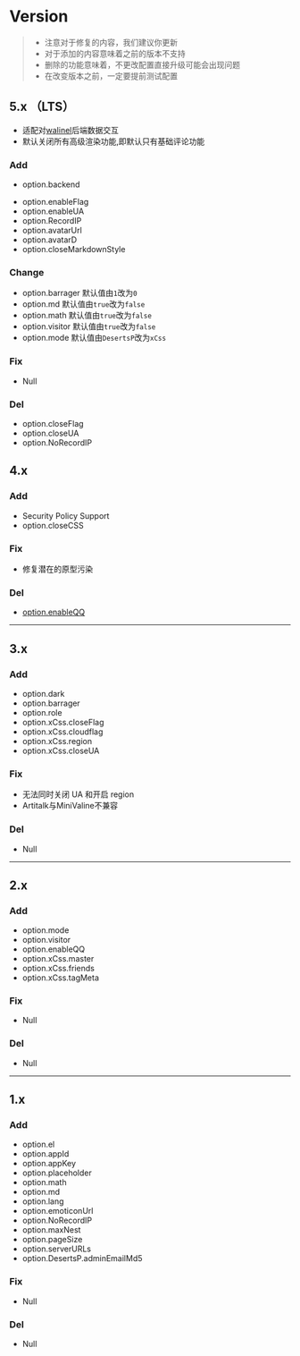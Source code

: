 # Version 


> + 注意对于修复的内容，我们建议你更新
> + 对于添加的内容意味着之前的版本不支持
> + 删除的功能意味着，不更改配置直接升级可能会出现问题
> + 在改变版本之前，一定要提前测试配置



## 5.x （LTS）

- 适配对[walinel](https://github.com/lizheming/waline)后端数据交互
- 默认关闭所有高级渲染功能,即默认只有基础评论功能

### Add

- option.backend

+ option.enableFlag
+ option.enableUA
+ option.RecordIP
+ option.avatarUrl
+ option.avatarD
+ option.closeMarkdownStyle

### Change

- option.barrager 默认值由`1`改为`0`
- option.md 默认值由`true`改为`false`
- option.math 默认值由`true`改为`false`
- option.visitor 默认值由`true`改为`false`
- option.mode 默认值由`DesertsP`改为`xCss`

### Fix

+ Null

### Del

+ option.closeFlag
+ option.closeUA
+ option.NoRecordIP



## 4.x

### Add

+ Security Policy Support
+ option.closeCSS

### Fix

+ 修复潜在的原型污染

### Del

+ [option.enableQQ](https://minivaline.js.org/docs/en/#/Options?id=enableqq-boolean)

---

## 3.x

### Add

+ option.dark
+ option.barrager
+ option.role
+ option.xCss.closeFlag
+ option.xCss.cloudflag
+ option.xCss.region
+ option.xCss.closeUA

### Fix

+ 无法同时关闭 UA 和开启 region
+ Artitalk与MiniValine不兼容

### Del

+ Null

----

## 2.x

### Add

+ option.mode
+ option.visitor
+ option.enableQQ
+ option.xCss.master
+ option.xCss.friends
+ option.xCss.tagMeta

### Fix

+ Null

### Del

+ Null

----

## 1.x

### Add

+ option.el
+ option.appId
+ option.appKey
+ option.placeholder
+ option.math
+ option.md
+ option.lang
+ option.emoticonUrl
+ option.NoRecordIP
+ option.maxNest
+ option.pageSize
+ option.serverURLs
+ option.DesertsP.adminEmailMd5

### Fix

+ Null

### Del

+ Null


